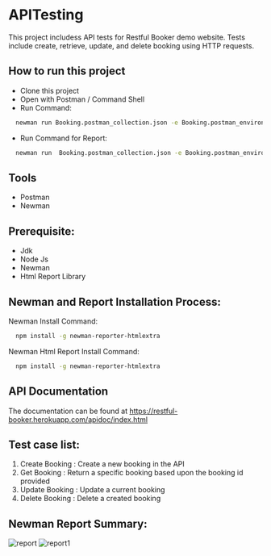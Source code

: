 # APITesting
This project includess API tests for Restful Booker demo website. Tests include create, retrieve, update, and delete booking using HTTP requests.

## How to run this project

- Clone this project
- Open with Postman / Command Shell
- Run Command:

```bash
  newman run Booking.postman_collection.json -e Booking.postman_environment.json
```
- Run Command for Report:
```bash
  newman run  Booking.postman_collection.json -e Booking.postman_environment.json -r cli,htmlextra
```
## Tools
- Postman
- Newman

## Prerequisite:
- Jdk
- Node Js
- Newman
- Html Report Library

## Newman and Report Installation Process:

Newman Install Command:

```bash
  npm install -g newman-reporter-htmlextra
```
  Newman Html Report Install Command:
```bash
  npm install -g newman-reporter-htmlextra
```

## API Documentation
The documentation can be found at https://restful-booker.herokuapp.com/apidoc/index.html
## Test case list:
1. Create Booking : Create a new booking in the API
2. Get Booking : Return a specific booking based upon the booking id provided
3. Update Booking : Update a current booking
4. Delete Booking : Delete a created booking
   
## Newman Report Summary:
![report](https://github.com/AbidaAfrin/APITesting/assets/126371236/3370ca66-cdbd-45ab-9eae-366b21882b8d)
![report1](https://github.com/AbidaAfrin/APITesting/assets/126371236/08c7d9a7-5d07-445d-8e2f-cfd008cb3142)

